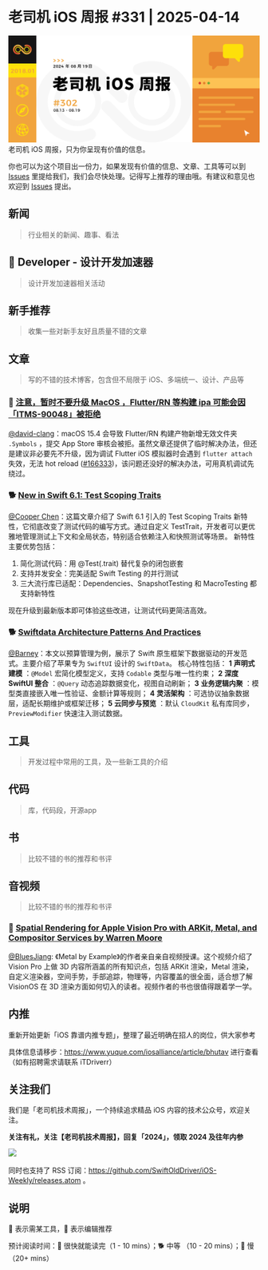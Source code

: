 # 老司机 iOS 周报 #331 | 2025-04-14

![ios-weekly](https://github.com/SwiftOldDriver/iOS-Weekly/blob/master/assets/weekly-header/302.jpg?raw=true)
老司机 iOS 周报，只为你呈现有价值的信息。

你也可以为这个项目出一份力，如果发现有价值的信息、文章、工具等可以到 [Issues](https://github.com/SwiftOldDriver/iOS-Weekly/issues) 里提给我们，我们会尽快处理。记得写上推荐的理由哦。有建议和意见也欢迎到 [Issues](https://github.com/SwiftOldDriver/iOS-Weekly/issues) 提出。

## 新闻

> 行业相关的新闻、趣事、看法

##  Developer - 设计开发加速器

> 设计开发加速器相关活动

## 新手推荐

> 收集一些对新手友好且质量不错的文章

## 文章

> 写的不错的技术博客，包含但不局限于 iOS、多端统一、设计、产品等

### 🐎 [注意，暂时不要升级 MacOS ，Flutter/RN 等构建 ipa 可能会因 「ITMS-90048」被拒绝](https://mp.weixin.qq.com/s/s9fJWOJNhOf9Beu60VDQUA)

[@david-clang](https://github.com/david-clang)：macOS 15.4 会导致 Flutter/RN 构建产物新增无效文件夹 `.Symbols` ，提交 App Store 审核会被拒。虽然文章还提供了临时解决办法，但还是建议非必要先不升级，因为调试 Flutter iOS 模拟器时会遇到 `flutter attach` 失效，无法 hot reload ([#166333](https://github.com/flutter/flutter/issues/166333))，该问题还没好的解决办法，可用真机调试先绕过。

### 🐕 [New in Swift 6.1: Test Scoping Traits](https://www.pointfree.co/blog/posts/169-new-in-swift-6-1-test-scoping-traits)

[@Cooper Chen](https://github.com/cjlcooper)：这篇文章介绍了 Swift 6.1 引入的 Test Scoping Traits 新特性，它彻底改变了测试代码的编写方式。通过自定义 TestTrait，开发者可以更优雅地管理测试上下文和全局状态，特别适合依赖注入和快照测试等场景。
新特性主要优势包括：
1. 简化测试代码：用 @Test(.trait) 替代复杂的闭包嵌套
2. 支持并发安全：完美适配 Swift Testing 的并行测试
3. 三大流行库已适配：Dependencies、SnapshotTesting 和 MacroTesting 都支持新特性

现在升级到最新版本即可体验这些改进，让测试代码更简洁高效。

### 🐕 [Swiftdata Architecture Patterns And Practices](https://azamsharp.com/2025/03/28/swiftdata-architecture-patterns-and-practices.html)

[@Barney](https://github.com/BarneyZhaoooo)：本文以预算管理为例，展示了 Swift 原生框架下数据驱动的开发范式。主要介绍了苹果专为 `SwiftUI` 设计的 `SwiftData`。
核心特性包括：
**1** **声明式建模** ：`@Model` 宏简化模型定义，支持 `Codable` 类型与唯一性约束；
**2** **深度 SwiftUI 整合** ：`@Query` 动态追踪数据变化，视图自动刷新；
**3** **业务逻辑内聚** ：模型类直接嵌入唯一性验证、金额计算等规则；
**4** **灵活架构** ：可选协议抽象数据层，适配长期维护或框架迁移；
**5** **云同步与预览** ：默认 `CloudKit` 私有库同步，`PreviewModifier` 快速注入测试数据。

## 工具

> 开发过程中常用的工具，及一些新工具的介绍

## 代码

> 库，代码段，开源app

## 书

> 比较不错的书的推荐和书评

## 音视频

> 比较不错的书的推荐和书评

### 🐢 [Spatial Rendering for Apple Vision Pro with ARKit, Metal, and Compositor Services by Warren Moore](https://www.youtube.com/watch?v=vO0M4c9mb2E)

[@BluesJiang](https://github.com/BluesJiang): 《Metal by Example》的作者亲自亲自视频授课。这个视频介绍了 Vision Pro 上做 3D 内容所涵盖的所有知识点，包括 ARKit 渲染，Metal 渲染，自定义渲染器，空间手势，手部追踪，物理等，内容覆盖的很全面，适合想了解 VisionOS 在 3D 渲染方面如何切入的读者。视频作者的书也很值得跟着学一学。


## 内推

重新开始更新「iOS 靠谱内推专题」，整理了最近明确在招人的岗位，供大家参考

具体信息请移步：https://www.yuque.com/iosalliance/article/bhutav 进行查看（如有招聘需求请联系 iTDriverr）

## 关注我们

我们是「老司机技术周报」，一个持续追求精品 iOS 内容的技术公众号，欢迎关注。

**关注有礼，关注【老司机技术周报】，回复「2024」，领取 2024 及往年内参**

![](https://github.com/SwiftOldDriver/iOS-Weekly/blob/master/assets/qrcode_for_wechat.jpg?raw=true)

同时也支持了 RSS 订阅：https://github.com/SwiftOldDriver/iOS-Weekly/releases.atom 。

## 说明

🚧 表示需某工具，🌟 表示编辑推荐

预计阅读时间：🐎 很快就能读完（1 - 10 mins）；🐕 中等 （10 - 20 mins）；🐢 慢（20+ mins）
